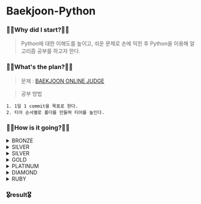 # Baekjoon-Python

### 🧎‍♂️Why did I start?🧎‍♂️

> Python에 대한 이해도를 높이고, 쉬운 문제로 손에 익힌 후 Python을 이용해 알고리즘 공부를 하고자 한다.

### 🚶‍♂️What's the plan?🚶‍♂️

> 문제 : [BAEKJOON ONLINE JUDGE](https://www.acmicpc.net/)

> 공부 방법

    1. 1일 1 commit을 목표로 한다.
    2. 티어 순서별로 폴더를 만들며 티어를 높인다.

### 🏃‍♂️How is it going?🏃‍♂️

  <details>
  <summary>BRONZE</summary>

    [BRONZE5](https://github.com/pup-paw/Baekjoon-Python/tree/main/bronze5)  
    [BRONZE4](https://github.com/pup-paw/Baekjoon-Python/tree/main/bronze4)  
    [BRONZE3]()  
    [BRONZE2]()  
    [BRONZE1]()  
  </details>
  <details>
  <summary>SILVER</summary>

    [BRONZE5]()  
    [BRONZE4]()  
    [BRONZE3]()  
    [BRONZE2]()  
    [BRONZE1]()  
  </details>
  <details>
  <summary>SILVER</summary>

    [SILVER5]()  
    [SILVER4]()  
    [SILVER3]()  
    [SILVER2]()  
    [SILVER1]()  
  </details>
  <details>
  <summary>GOLD</summary>

    [GOLD5]()  
    [GOLD4]()  
    [GOLD3]()  
    [GOLD2]()  
    [GOLD1]()  
  </details>
  <details>
  <summary>PLATINUM</summary>

    [PLATINUM5]()  
    [PLATINUM4]()  
    [PLATINUM3]()  
    [PLATINUM2]()  
    [PLATINUM1]()  
  </details>
  <details>
  <summary>DIAMOND</summary>

    [DIAMOND5]()  
    [DIAMOND4]()  
    [DIANOMD3]()  
    [DIAMOND2]()  
    [DIAMOND1]()  
  </details>
  <details>
  <summary>RUBY</summary>

    [RUBY5]()  
    [RUBY4]()  
    [RUBY3]()  
    [RUBY2]()  
    [RUBY1]()  
  </details>
  

### 🎖result🎖
